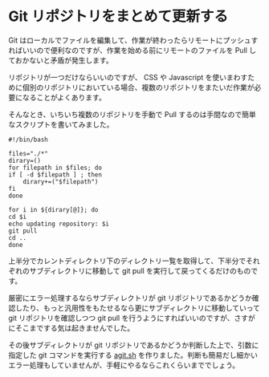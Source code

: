 # Git リポジトリをまとめて更新する

Git はローカルでファイルを編集して、作業が終わったらリモートにプッシュすればいいので便利なのですが、作業を始める前にリモートのファイルを Pull しておかないと矛盾が発生します。

リポジトリが一つだけならいいのですが、 CSS や Javascript を使いまわすために個別のリポジトリにおいている場合、複数のリポジトリをまたいだ作業が必要になることがよくあります。

そんなとき、いちいち複数のリポジトリを手動で Pull するのは手間なので簡単なスクリプトを書いてみました。

    #!/bin/bash

    files="./*"
    dirary=()
    for filepath in $files; do
    if [ -d $filepath ] ; then
        dirary+=("$filepath")
    fi
    done

    for i in ${dirary[@]}; do
    cd $i
    echo updating repository: $i
    git pull
    cd ..
    done

上半分でカレントディレクトリ下のディレクトリ一覧を取得して、下半分でそれぞれのサブディレクトリに移動して git pull を実行して戻ってくるだけのものです。

厳密にエラー処理するならサブディレクトリが git リポジトリであるかどうか確認したり、もっと汎用性をもたせるなら更にサブディレクトリに移動していって git リポジトリを確認しつつ git pull を行うようにすればいいのですが、さすがにそこまでする気は起きませんでした。

その後サブディレクトリが git リポジトリであるかどうか判断した上で、引数に指定した git コマンドを実行する [agit.sh](https://github.com/officeokano/agit) を作りました。判断も簡易だし細かいエラー処理もしていませんが、手軽にやるならこれくらいまででしょう。
